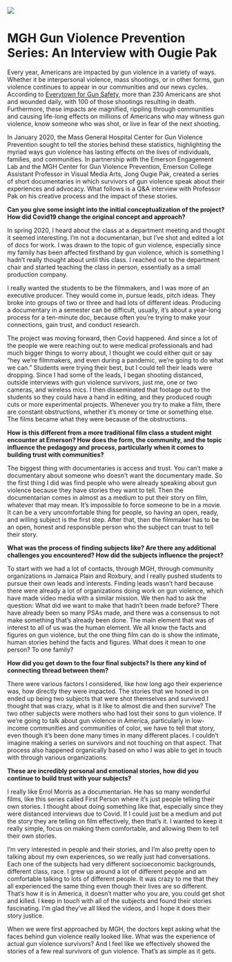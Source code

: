![](https://res.cloudinary.com/engagement-lab-home/image/upload/v1/homepage-2.0/news/medium/1_G-o_qj0VtANTTlQFpoCCDA.png)

# MGH Gun Violence Prevention Series: An Interview with Ougie Pak

Every year, Americans are impacted by gun violence in a variety of ways. Whether it be interpersonal violence, mass shootings, or in other forms, gun violence continues to appear in our communities and our news cycles. According to [Everytown for Gun Safety](https://everytownresearch.org/report/gun-violence-in-america/), more than 230 Americans are shot and wounded daily, with 100 of those shootings resulting in death. Furthermore, these impacts are magnified, rippling through communities and causing life-long effects on millions of Americans who may witness gun violence, know someone who was shot, or live in fear of the next shooting.

In January 2020, the Mass General Hospital Center for Gun Violence Prevention sought to tell the stories behind these statistics, highlighting the myriad ways gun violence has lasting effects on the lives of individuals, families, and communities. In partnership with the Emerson Engagement Lab and the MGH Center for Gun Violence Prevention, Emerson College Assistant Professor in Visual Media Arts, Jong Ougie Pak, created a series of short documentaries in which survivors of gun violence speak about their experiences and advocacy. What follows is a Q&A interview with Professor Pak on his creative process and the impact of these stories.

**Can you give some insight into the initial conceptualization of the project? How did Covid19 change the original concept and approach?**

In spring 2020, I heard about the class at a department meeting and thought it seemed interesting. I’m not a documentarian, but I’ve shot and edited a lot of docs for work. I was drawn to the topic of gun violence, especially since my family has been affected firsthand by gun violence, which is something I hadn’t really thought about until this class. I reached out to the department chair and started teaching the class in person, essentially as a small production company.

I really wanted the students to be the filmmakers, and I was more of an executive producer. They would come in, pursue leads, pitch ideas. They broke into groups of two or three and had lots of different ideas. Producing a documentary in a semester can be difficult, usually, it’s about a year-long process for a ten-minute doc, because often you’re trying to make your connections, gain trust, and conduct research.

The project was moving forward, then Covid happened. And since a lot of the people we were reaching out to were medical professionals and had much bigger things to worry about, I thought we could either quit or say “hey we’re filmmakers, and even during a pandemic, we’re going to do what we can.” Students were trying their best, but I could tell their leads were dropping. Since I had some of the leads, I began shooting distanced, outside interviews with gun violence survivors, just me, one or two cameras, and wireless mics. I then disseminated that footage out to the students so they could have a hand in editing, and they produced rough cuts or more experimental projects. Whenever you try to make a film, there are constant obstructions, whether it’s money or time or something else. The films became what they were because of the obstructions.

**How is this different from a more traditional film class a student might encounter at Emerson? How does the form, the community, and the topic influence the pedagogy and process, particularly when it comes to building trust with communities?**

The biggest thing with documentaries is access and trust. You can’t make a documentary about someone who doesn’t want the documentary made. So the first thing I did was find people who were already speaking about gun violence because they have stories they want to tell. Then the documentarian comes in almost as a medium to put their story on film, whatever that may mean. It’s impossible to force someone to be in a movie. It can be a very uncomfortable thing for people, so having an open, ready, and willing subject is the first step. After that, then the filmmaker has to be an open, honest and responsible person who the subject can trust to tell their story.

**What was the process of finding subjects like? Are there any additional challenges you encountered? How did the subjects influence the project?**

To start with we had a lot of contacts, through MGH, through community organizations in Jamaica Plain and Roxbury, and I really pushed students to pursue their own leads and interests. Finding leads wasn’t hard because there were already a lot of organizations doing work on gun violence, which have made video media with a similar mission. We then had to ask the question: What did we want to make that hadn’t been made before? There have already been so many PSAs made, and there was a consensus to not make something that’s already been done. The main element that was of interest to all of us was the human element. We all know the facts and figures on gun violence, but the one thing film can do is show the intimate, human stories behind the facts and figures. What does it mean to one person? To one family?

**How did you get down to the four final subjects? Is there any kind of connecting thread between them?**

There were various factors I considered, like how long ago their experience was, how directly they were impacted. The stories that we honed in on ended up being two subjects that were shot themselves and survived.I thought that was crazy, what is it like to almost die and then survive? The two other subjects were mothers who had lost their sons to gun violence. If we’re going to talk about gun violence in America, particularly in low-income communities and communities of color, we have to tell that story, even though it’s been done many times in many different places. I couldn’t imagine making a series on survivors and not touching on that aspect. That process also happened organically based on who I was able to get in touch with through various organizations.

**These are incredibly personal and emotional stories, how did you continue to build trust with your subjects?**

I really like Errol Morris as a documentarian. He has so many wonderful films, like this series called First Person where it’s just people telling their own stories. I thought about doing something like that, especially since they were distanced interviews due to Covid. If I could just be a medium and put the story they are telling on film effectively, then that’s it. I wanted to keep it really simple, focus on making them comfortable, and allowing them to tell their own stories.

I’m very interested in people and their stories, and I’m also pretty open to talking about my own experiences, so we really just had conversations. Each one of the subjects had very different socioeconomic backgrounds, different class, race. I grew up around a lot of different people and am comfortable talking to lots of different people. It was crazy to me that they all experienced the same thing even though their lives are so different. That’s how it is in America, it doesn’t matter who you are, you could get shot and killed. I keep in touch with all of the subjects and found their stories fascinating. I’m glad they’ve all liked the videos, and I hope it does their story justice.

When we were first approached by MGH, the doctors kept asking what the faces behind gun violence really looked like. What was the experience of actual gun violence survivors? And I feel like we effectively showed the stories of a few real survivors of gun violence. That’s as simple as it gets.
